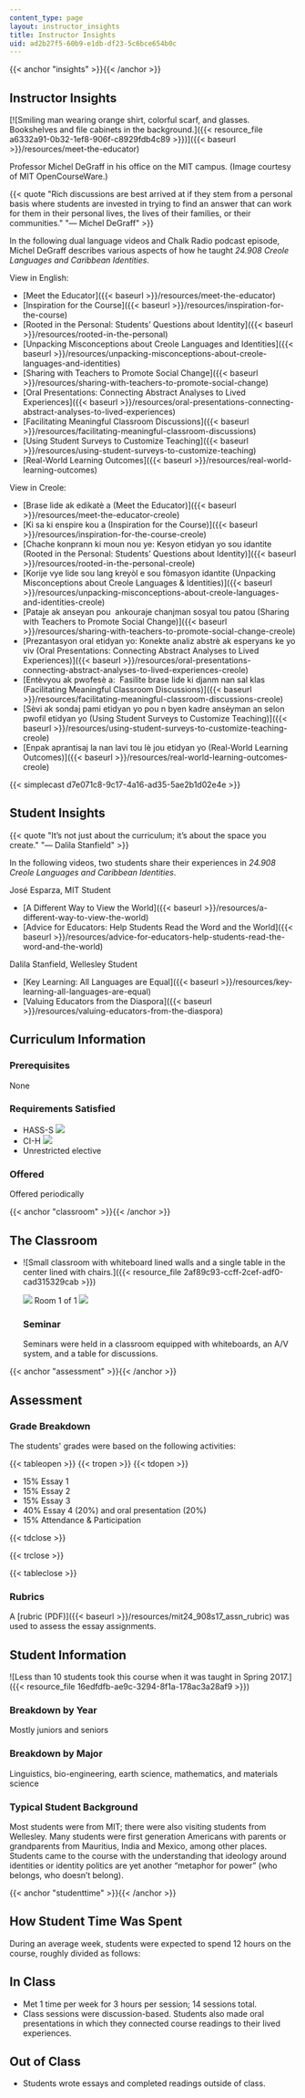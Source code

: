 ```yaml
---
content_type: page
layout: instructor_insights
title: Instructor Insights
uid: ad2b27f5-60b9-e1db-df23-5c6bce654b0c
---
```


{{< anchor "insights" >}}{{< /anchor >}}

Instructor Insights
-------------------

[![Smiling man wearing orange shirt, colorful scarf, and glasses. Bookshelves and file cabinets in the background.]({{< resource_file a6332a91-0b32-1ef8-906f-c8929fdb4c89 >}})]({{< baseurl >}}/resources/meet-the-educator)

Professor Michel DeGraff in his office on the MIT campus. (Image courtesy of MIT OpenCourseWare.)

{{< quote "Rich discussions are best arrived at if they stem from a personal basis where students are invested in trying to find an answer that can work for them in their personal lives, the lives of their families, or their communities." "— Michel DeGraff" >}}

In the following dual language videos and Chalk Radio podcast episode, Michel DeGraff describes various aspects of how he taught _24.908 Creole Languages and Caribbean Identities_.

View in English:

*   [Meet the Educator]({{< baseurl >}}/resources/meet-the-educator)
*   [Inspiration for the Course]({{< baseurl >}}/resources/inspiration-for-the-course)
*   [Rooted in the Personal: Students’ Questions about Identity]({{< baseurl >}}/resources/rooted-in-the-personal)
*   [Unpacking Misconceptions about Creole Languages and Identities]({{< baseurl >}}/resources/unpacking-misconceptions-about-creole-languages-and-identities)
*   [Sharing with Teachers to Promote Social Change]({{< baseurl >}}/resources/sharing-with-teachers-to-promote-social-change)
*   [Oral Presentations: Connecting Abstract Analyses to Lived Experiences]({{< baseurl >}}/resources/oral-presentations-connecting-abstract-analyses-to-lived-experiences)
*   [Facilitating Meaningful Classroom Discussions]({{< baseurl >}}/resources/facilitating-meaningful-classroom-discussions)
*   [Using Student Surveys to Customize Teaching]({{< baseurl >}}/resources/using-student-surveys-to-customize-teaching)
*   [Real-World Learning Outcomes]({{< baseurl >}}/resources/real-world-learning-outcomes)

View in Creole:

*   [Brase lide ak edikatè a (Meet the Educator)]({{< baseurl >}}/resources/meet-the-educator-creole)
*   [Ki sa ki enspire kou a (Inspiration for the Course)]({{< baseurl >}}/resources/inspiration-for-the-course-creole)
*   [Chache konprann ki moun nou ye: Kesyon etidyan yo sou idantite (Rooted in the Personal: Students’ Questions about Identity)]({{< baseurl >}}/resources/rooted-in-the-personal-creole)
*   [Korije vye lide sou lang kreyòl e sou fòmasyon idantite (Unpacking Misconceptions about Creole Languages & Identities)]({{< baseurl >}}/resources/unpacking-misconceptions-about-creole-languages-and-identities-creole)
*   [Pataje ak anseyan pou  ankouraje chanjman sosyal tou patou (Sharing with Teachers to Promote Social Change)]({{< baseurl >}}/resources/sharing-with-teachers-to-promote-social-change-creole)
*   [Prezantasyon oral etidyan yo: Konekte analiz abstrè ak esperyans ke yo viv (Oral Presentations: Connecting Abstract Analyses to Lived Experiences)]({{< baseurl >}}/resources/oral-presentations-connecting-abstract-analyses-to-lived-experiences-creole)
*   [Entèvyou ak pwofesè a:  Fasilite brase lide ki djanm nan sal klas (Facilitating Meaningful Classroom Discussions)]({{< baseurl >}}/resources/facilitating-meaningful-classroom-discussions-creole)
*   [Sèvi ak sondaj pami etidyan yo pou n byen kadre ansèyman an selon pwofil etidyan yo (Using Student Surveys to Customize Teaching)]({{< baseurl >}}/resources/using-student-surveys-to-customize-teaching-creole)
*   [Enpak aprantisaj la nan lavi tou lè jou etidyan yo (Real-World Learning Outcomes)]({{< baseurl >}}/resources/real-world-learning-outcomes-creole)

{{< simplecast d7e071c8-9c17-4a16-ad35-5ae2b1d02e4e >}}

Student Insights
----------------

{{< quote "It’s not just about the curriculum; it’s about the space you create." "— Dalila Stanfield" >}}

In the following videos, two students share their experiences in _24.908_ _Creole Languages and Caribbean Identities_.

José Esparza, MIT Student

*   [A Different Way to View the World]({{< baseurl >}}/resources/a-different-way-to-view-the-world)
*   [Advice for Educators: Help Students Read the Word and the World]({{< baseurl >}}/resources/advice-for-educators-help-students-read-the-word-and-the-world)

Dalila Stanfield, Wellesley Student

*   [Key Learning: All Languages are Equal]({{< baseurl >}}/resources/key-learning-all-languages-are-equal)
*   [Valuing Educators from the Diaspora]({{< baseurl >}}/resources/valuing-educators-from-the-diaspora)

Curriculum Information
----------------------

### Prerequisites

None

### Requirements Satisfied

*   HASS-S ![](/images/educator/icon-question-hass-s.png)
*   CI-H ![](/images/educator/icon-question-cih.png)
*   Unrestricted elective

### Offered

Offered periodically

{{< anchor "classroom" >}}{{< /anchor >}}

The Classroom
-------------

*   ![Small classroom with whiteboard lined walls and a single table in the center lined with chairs.]({{< resource_file 2af89c93-ccff-2cef-adf0-cad315329cab >}})
    
    ![](/images/educator/classroom_prev_dim.png) Room 1 of 1 ![](/images/educator/classroom_next_dim.png)
    
    ### Seminar
    
    Seminars were held in a classroom equipped with whiteboards, an A/V system, and a table for discussions.
    

{{< anchor "assessment" >}}{{< /anchor >}}

Assessment
----------

### Grade Breakdown

The students' grades were based on the following activities:

{{< tableopen >}}
{{< tropen >}}
{{< tdopen >}}
- 15% Essay 1
- 15% Essay 2
- 15% Essay 3
- 40% Essay 4 (20%) and oral presentation (20%)
- 15% Attendance & Participation

{{< tdclose >}}

{{< trclose >}}

{{< tableclose >}}

### Rubrics

A [rubric (PDF)]({{< baseurl >}}/resources/mit24_908s17_assn_rubric) was used to assess the essay assignments.

Student Information
-------------------

![Less than 10 students took this course when it was taught in Spring 2017.]({{< resource_file 16edfdfb-ae9c-3294-8f1a-178ac3a28af9 >}})

### Breakdown by Year

Mostly juniors and seniors

### Breakdown by Major

Linguistics, bio-engineering, earth science, mathematics, and materials science

### Typical Student Background

Most students were from MIT; there were also visiting students from Wellesley. Many students were first generation Americans with parents or grandparents from Mauritius, India and Mexico, among other places. Students came to the course with the understanding that ideology around identities or identity politics are yet another “metaphor for power” (who belongs, who doesn’t belong).

{{< anchor "studenttime" >}}{{< /anchor >}}

How Student Time Was Spent
--------------------------

During an average week, students were expected to spend 12 hours on the course, roughly divided as follows:

In Class
--------

*   Met 1 time per week for 3 hours per session; 14 sessions total.
*   Class sessions were discussion-based. Students also made oral presentations in which they connected course readings to their lived experiences. 

Out of Class
------------

*   Students wrote essays and completed readings outside of class.